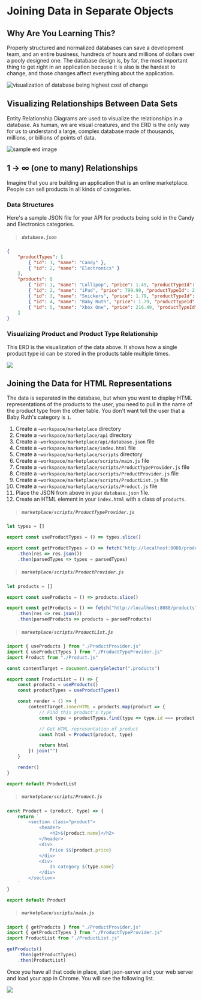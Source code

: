 # Joining Data in Separate Objects

## Why Are You Learning This?

Properly structured and normalized databases can save a development team, and an entire business, hundreds of hours and millions of dollars over a pooly designed one. The database design is, by far, the most important thing to get right in an application because it is also is the hardest to change, and those changes affect everything about the application.

![visualization of database being highest cost of change](./images/cost-of-change.png)

## Visualizing Relationships Between Data Sets

Entity Relationship Diagrams are used to visualize the relationships in a database. As human, we are visual creatures, and the ERD is the only way for us to understand a large, complex database made of thousands, millions, or billions of points of data.

![sample erd image](./images/erd-sample.png)

## 1 -> &infin; (one to many) Relationships

Imagine that you are building an application that is an online marketplace. People can sell products in all kinds of categories.

### Data Structures

Here's a sample JSON file for your API for products being sold in the Candy and Electronics categories.

> ##### `database.json`

```json
{
    "productTypes": [
        { "id": 1, "name": "Candy" },
        { "id": 2, "name": "Electronics" }
    ],
    "products": [
        { "id": 1, "name": "Lollipop", "price": 1.49, "productTypeId": 1 },
        { "id": 2, "name": "iPad", "price": 799.99, "productTypeId": 2 },
        { "id": 3, "name": "Snickers", "price": 1.79, "productTypeId": 1 },
        { "id": 4, "name": "Baby Ruth", "price": 1.79, "productTypeId": 1 },
        { "id": 5, "name": "Xbox One", "price": 216.49, "productTypeId": 2 }
    ]
}
```

### Visualizing Product and Product Type Relationship

This ERD is the visualization of the data above. It shows how a single product type id can be stored in the products table multiple times.

![](./images/product-producttypes.png)

## Joining the Data for HTML Representations

The data is separated in the database, but when you want to display HTML representations of the products to the user, you need to pull in the name of the product type from the other table. You don't want tell the user that a Baby Ruth's category is `1`.

1. Create a `~workspace/marketplace` directory
1. Create a `~workspace/marketplace/api` directory
1. Create a `~workspace/marketplace/api/database.json` file
1. Create a `~workspace/marketplace/index.html` file
1. Create a `~workspace/marketplace/scripts` directory
1. Create a `~workspace/marketplace/scripts/main.js` file
1. Create a `~workspace/marketplace/scripts/ProductTypeProvider.js` file
1. Create a `~workspace/marketplace/scripts/ProductProvider.js` file
1. Create a `~workspace/marketplace/scripts/ProductList.js` file
1. Create a `~workspace/marketplace/scripts/Product.js` file
1. Place the JSON from above in your `database.json` file.
1. Create an HTML element in your `index.html` with a class of `products`.

> ##### `marketplace/scripts/ProductTypeProvider.js`

```js
let types = []

export const useProductTypes = () => types.slice()

export const getProductTypes = () => fetch("http://localhost:8088/producttypes")
    .then(res => res.json())
    .then(parsedTypes => types = parsedTypes)
```

> ##### `marketplace/scripts/ProductProvider.js`

```js
let products = []

export const useProducts = () => products.slice()

export const getProducts = () => fetch("http://localhost:8088/products")
    .then(res => res.json())
    .then(parsedProducts => products = parsedProducts)
```

> ##### `marketplace/scripts/ProductList.js`

```js
import { useProducts } from "./ProductProvider.js"
import { useProductTypes } from "./ProductTypeProvider.js"
import Product from "./Product.js"

const contentTarget = document.querySelector(".products")

export const ProductList = () => {
    const products = useProducts()
    const productTypes = useProductTypes()

    const render = () => {
        contentTarget.innerHTML = products.map(product => {
            // Find this product's type
            const type = productTypes.find(type => type.id === product.productTypeId)

            // Get HTML representation of product
            const html = Product(product, type)

            return html
        }).join("")
    }

    render()
}

export default ProductList
```


> ##### `marketplace/scripts/Product.js`

```js
const Product = (product, type) => {
    return `
        <section class="product">
            <header>
                <h2>${product.name}</h2>
            </header>
            <div>
                Price $${product.price}
            </div>
            <div>
                In category ${type.name}
            </div>
        </section>
    `
}

export default Product
```


> ##### `marketplace/scripts/main.js`

```js
import { getProducts } from "./ProductProvider.js"
import { getProductTypes } from "./ProductTypeProvider.js"
import ProductList from "./ProductList.js"

getProducts()
    .then(getProductTypes)
    .then(ProductList)
```

Once you have all that code in place, start json-server and your web server and load your app in Chrome. You will see the following list.

![](./images/product-list.png)